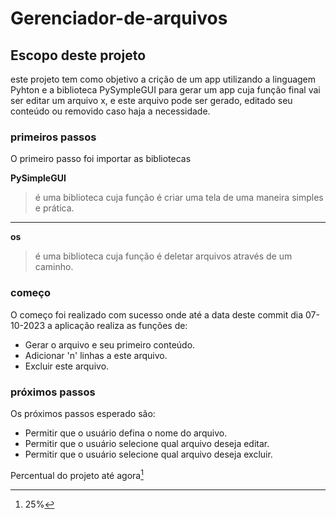 # Gerenciador-de-arquivos

## Escopo deste projeto

este projeto tem como objetivo a crição de um app utilizando a linguagem Pyhton e a biblioteca PySympleGUI para gerar um app cuja função final vai ser editar um arquivo x, e este arquivo pode ser gerado, editado seu conteúdo ou removido caso haja a necessidade.

### primeiros passos
O primeiro passo foi importar as bibliotecas

**PySimpleGUI**
> é uma biblioteca cuja função é criar uma tela de uma maneira simples e prática.

---
**os**
> é uma biblioteca cuja função é deletar arquivos através de um caminho.


### começo

O começo foi realizado com sucesso onde até a data deste commit dia 07-10-2023 a aplicação realiza as funções de:
- Gerar o arquivo e seu primeiro conteúdo.
- Adicionar 'n' linhas a este arquivo.
- Excluir este arquivo.


### próximos passos

Os próximos passos esperado são:
- Permitir que o usuário defina o nome do arquivo.
- Permitir que o usuário selecione qual arquivo deseja editar.
- Permitir que o usuário selecione qual arquivo deseja excluir.

Percentual do projeto até agora[^1]

[^1]: 25%